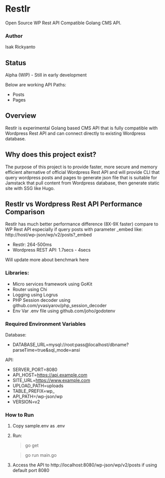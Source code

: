 # Restlr 
Open Source WP Rest API Compatible Golang CMS API.

### Author
Isak Rickyanto

## Status
Alpha (WIP) - Still in early development

Below are working API Paths:
- Posts
- Pages

## Overview
Restlr is experimental Golang based CMS API that is fully compatible with Wordpress Rest API and can connect directly to existing Wordpress database.

## Why does this project exist?
The purpose of this project is to provide faster, more secure and memory efficient alternative of official Wordpress Rest API and 
will provide CLI that query wordpress posts and pages to generate json file that is suitable for Jamstack that pull content from Wordpress database, 
then generate static site with SSG like Hugo.

## Restlr vs Wordpress Rest API Performance Comparison
Restlr has much better performance difference (8X-9X faster) compare to WP Rest API especially if query posts with parameter _embed like: http://host/wp-json/wp/v2/posts?_embed

- Restlr: 264-500ms
- Wordpress REST API: 1.7secs - 4secs

Will update more about benchmark here

### Libraries:

- Micro services framework using GoKit 
- Router using Chi
- Logging using Logrus
- PHP Session decoder using github.com/yvasiyarov/php_session_decoder
- Env Var .env file using github.com/joho/godotenv

### Required Environment Variables

Database: 
- DATABASE_URL=mysql://root:pass@localhost/dbname?parseTime=true&sql_mode=ansi

API:
- SERVER_PORT=8080
- API_HOST=https://api.example.com
- SITE_URL=https://www.example.com
- UPLOAD_PATH=uploads
- TABLE_PREFIX=wp_
- API_PATH=/wp-json/wp
- VERSION=v2

### How to Run
1. Copy sample.env as .env
2. Run:

    > go get
           
    > go run main.go
3. Access the API to http://localhost:8080/wp-json/wp/v2/posts if using default port 8080
